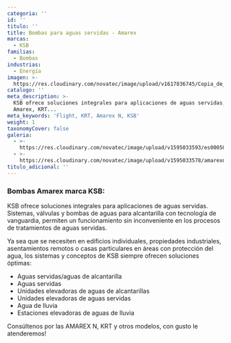 ```yaml
---
categoria: ''
id: ''
titulo: ''
title: Bombas para aguas servidas - Amarex
marcas:
  - KSB
familias:
  - Bombas
industrias:
  - Energía
imagen: >-
  https://res.cloudinary.com/novatec/image/upload/v1617836745/Copia_de_Dise%C3%B1o_sin_t%C3%ADtulo_-_2021-04-07T170518.565_wfu3zh.png
catalogo: ''
meta_description: >-
  KSB ofrece soluciones integrales para aplicaciones de aguas servidas, tipo
  Amarex, KRT...
meta_keywords: 'Flight, KRT, Amarex N, KSB'
weight: 1
taxonomyCover: false
galeria:
  - >-
    https://res.cloudinary.com/novatec/image/upload/v1595033593/es000507-amarex-n_lct5nm.png
  - >-
    https://res.cloudinary.com/novatec/image/upload/v1595033578/amarexn-data_qtjqql.jpg
titulo_adicional: ''
---
```


### **Bombas Amarex marca KSB:**

KSB ofrece soluciones integrales para aplicaciones de aguas servidas. Sistemas, válvulas y bombas de aguas para alcantarilla con tecnología de vanguardia, permiten un funcionamiento sin inconveniente en los procesos de tratamientos de aguas servidas.

Ya sea que se necesiten en edificios individuales, propiedades industriales, asentamientos remotos o casas particulares en áreas con protección del agua, los sistemas y conceptos de KSB siempre ofrecen soluciones óptimas:

* Aguas servidas/aguas de alcantarilla
* Aguas servidas
* Unidades elevadoras de aguas de alcantarillas
* Unidades elevadoras de aguas servidas
* Agua de lluvia
* Estaciones elevadoras de aguas de lluvia

Consúltenos por las AMAREX N, KRT y otros modelos, con gusto le atenderemos!
